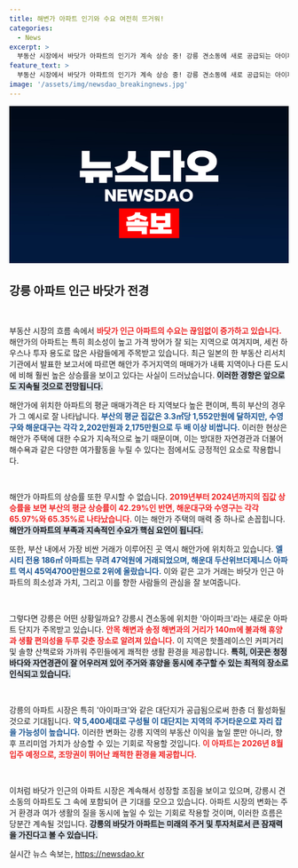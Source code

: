 ```yaml
---
title: 해변가 아파트 인기와 수요 여전히 뜨거워!
categories:
  - News
excerpt: >
  부동산 시장에서 바닷가 아파트의 인기가 계속 상승 중! 강릉 견소동에 새로 공급되는 아이파크는 핫플레이스와 청정해변 근처로 주거와 휴양의 완벽한 조화를 이룹니다. 지금 바로 확인해보세요!
feature_text: >
  부동산 시장에서 바닷가 아파트의 인기가 계속 상승 중! 강릉 견소동에 새로 공급되는 아이파크는 핫플레이스와 청정해변 근처로 주거와 휴양의 완벽한 조화를 이룹니다. 지금 바로 확인해보세요!
image: '/assets/img/newsdao_breakingnews.jpg'
---
```


<p><img src="/assets/img/newsdao_breakingnews.jpg" alt="firstkoreanews 속보" /></p>

<h2 data-ke-size="size26">강릉 아파트 인근 바닷가 전경</h2>

<p data-ke-size="size16">&nbsp;</p>

<p>부동산 시장의 흐름 속에서 <b><span style="color: #ee2323;">바닷가 인근 아파트의 수요는 끊임없이 증가하고 있습니다.</span></b> 해안가의 아파트는 특히 희소성이 높고 가격 방어가 잘 되는 지역으로 여겨지며, 세컨 하우스나 투자 용도로 많은 사람들에게 주목받고 있습니다. 최근 일본의 한 부동산 리서치 기관에서 발표한 보고서에 따르면 해안가 주거지역의 매매가가 내륙 지역이나 다른 도시에 비해 훨씬 높은 상승률을 보이고 있다는 사실이 드러났습니다. <b><span style="background-color: #21538527;">이러한 경향은 앞으로도 지속될 것으로 전망됩니다.</span></b></p>

<p>해안가에 위치한 아파트의 평균 매매가격은 타 지역보다 높은 편이며, 특히 부산의 경우가 그 예시로 잘 나타납니다. <b><span style="color: #1a5490;">부산의 평균 집값은 3.3㎡당 1,552만원에 달하지만, 수영구와 해운대구는 각각 2,202만원과 2,175만원으로 두 배 이상 비쌉니다.</span></b> 이러한 현상은 해안가 주택에 대한 수요가 지속적으로 높기 때문이며, 이는 방대한 자연경관과 더불어 해수욕과 같은 다양한 여가활동을 누릴 수 있다는 점에서도 긍정적인 요소로 작용합니다. </p>

<p data-ke-size="size16">&nbsp;</p>

<p>해안가 아파트의 상승률 또한 무시할 수 없습니다. <b><span style="color: #ee2323;">2019년부터 2024년까지의 집값 상승률을 보면 부산의 평균 상승률이 42.29%인 반면, 해운대구와 수영구는 각각 65.97%와 65.35%로 나타났습니다.</span></b> 이는 해안가 주택의 매력 중 하나로 손꼽힙니다. <b><span style="background-color: #21538527;">해안가 아파트의 부족과 지속적인 수요가 핵심 요인이 됩니다.</span></b></p>

<p>또한, 부산 내에서 가장 비싼 거래가 이루어진 곳 역시 해안가에 위치하고 있습니다. <b><span style="color: #1a5490;">엘시티 전용 186㎡ 아파트는 무려 47억원에 거래되었으며, 해운대 두산위브더제니스 아파트 역시 45억4700만원으로 2위에 올랐습니다.</span></b> 이와 같은 고가 거래는 바닷가 인근 아파트의 희소성과 가치, 그리고 이를 향한 사람들의 관심을 잘 보여줍니다.</p>

<p data-ke-size="size16">&nbsp;</p>

<p>그렇다면 강릉은 어떤 상황일까요? 강릉시 견소동에 위치한 '아이파크'라는 새로운 아파트 단지가 주목받고 있습니다. <b><span style="color: #ee2323;">안목 해변과 송정 해변과의 거리가 140m에 불과해 휴양과 생활 편의성을 두루 갖춘 장소로 알려져 있습니다.</span></b> 이 지역은 핫플레이스인 커피거리 및 솔향 산책로와 가까워 주민들에게 쾌적한 생활 환경을 제공합니다. <b><span style="background-color: #21538527;">특히, 이곳은 청정 바다와 자연경관이 잘 어우러져 있어 주거와 휴양을 동시에 추구할 수 있는 최적의 장소로 인식되고 있습니다.</span></b></p>

<p data-ke-size="size16">&nbsp;</p>

<p>강릉의 아파트 시장은 특히 '아이파크'와 같은 대단지가 공급됨으로써 한층 더 활성화될 것으로 기대됩니다. <b><span style="color: #1a5490;">약 5,400세대로 구성될 이 대단지는 지역의 주거타운으로 자리 잡을 가능성이 높습니다.</span></b> 이러한 변화는 강릉 지역의 부동산 이익을 높일 뿐만 아니라, 향후 프리미엄 가치가 상승할 수 있는 기회로 작용할 것입니다. <b><span style="color: #ee2323;">이 아파트는 2026년 8월 입주 예정으로, 조망권이 뛰어난 쾌적한 환경을 제공합니다.</span></b></p>

<p data-ke-size="size16">&nbsp;</p>

<p>이처럼 바닷가 인근의 아파트 시장은 계속해서 성장할 조짐을 보이고 있으며, 강릉시 견소동의 아파트도 그 속에 포함되어 큰 기대를 모으고 있습니다. 아파트 시장의 변화는 주거 환경과 여가 생활의 질을 동시에 높일 수 있는 기회로 작용할 것이며, 이러한 흐름은 당분간 계속될 것입니다. <b><span style="background-color: #21538527;">강릉의 바닷가 아파트는 미래의 주거 및 투자처로서 큰 잠재력을 가진다고 볼 수 있습니다.</span></b></p>
실시간 뉴스 속보는, <a href="https://newsdao.kr" rel="dofollow">https://newsdao.kr</a>


